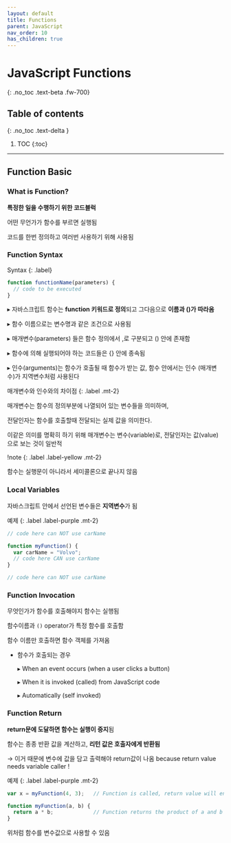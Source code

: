 ```yaml
---
layout: default
title: Functions
parent: JavaScript
nav_order: 10
has_children: true
---
```


# JavaScript Functions
{: .no_toc .text-beta .fw-700}

## Table of contents
{: .no_toc .text-delta }

1. TOC
{:toc}

---

## Function Basic

### What is Function?

**특정한 일을 수행하기 위한 코드블럭**

어떤 무언가가 함수를 부르면 실행됨

코드를 한번 정의하고 여러번 사용하기 위해 사용됨

### Function Syntax

Syntax
{: .label}
```js
function functionName(parameters) {
  // code to be executed
}
```

&#9656; 자바스크립트 함수는 **function 키워드로 정의**되고 그다음으로 **이름과 ()가 따라옴**

&#9656; 함수 이름으로는 변수명과 같은 조건으로 사용됨

&#9656; 매개변수(parameters) 들은  함수 정의에서 ,로 구분되고 () 안에 존재함

&#9656; 함수에 의해 실행되어야 하는 코드들은 {} 안에 종속됨

&#9656; 인수(arguments)는 함수가 호출될 때 함수가 받는 값, 함수 안에서는 인수 (매개변수)가 지역변수처럼 사용된다

매개변수와 인수와의 차이점
{: .label .mt-2}
<div class="code-example" markdown="1">
매개변수는 함수의 정의부분에 나열되어 있는 변수들을 의미하며,

전달인자는 함수를 호출할때 전달되는 실제 값을 의미한다. 

이같은 의미를 명확히 하기 위해 매개변수는 변수(variable)로, 전달인자는 값(value)으로 보는 것이 일반적
</div>

!note
{: .label .label-yellow .mt-2}
<div class="code-example" markdown="1">
함수는 실행문이 아니라서 세미콜론으로 끝나지 않음
</div>

### Local Variables

자바스크립트 안에서 선언된 변수들은 **지역변수**가 됨

예제
{: .label .label-purple .mt-2}
```js
// code here can NOT use carName

function myFunction() {
  var carName = "Volvo";
  // code here CAN use carName
}

// code here can NOT use carName
```

### Function Invocation

무엇인가가 함수를 호출해야지 함수는 실행됨

함수이름과 `()` operator가 특정 함수를 호출함

함수 이름만 호출하면 함수 객체를 가져옴

* 함수가 호출되는 경우

    &#9656; When an event occurs (when a user clicks a button)

    &#9656; When it is invoked (called) from JavaScript code

    &#9656; Automatically (self invoked)

### Function Return

**return문에 도달하면 함수는 실행이 중지**됨

함수는 종종 반환 값을 계산하고, **리턴 값은 호출자에게 반환됨**

&#8594; 이거 때문에 변수에 값을 담고 출력해야 return값이 나옴 because return value needs variable caller !

예제
{: .label .label-purple .mt-2}
```js
var x = myFunction(4, 3);   // Function is called, return value will end up in x

function myFunction(a, b) {
  return a * b;             // Function returns the product of a and b
}
```

위처럼 함수를 변수값으로 사용할 수 있음

